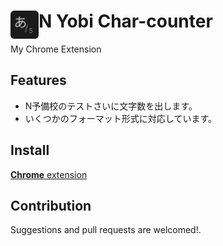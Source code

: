 # <img src="public/icons/icon_48.png" width="45" align="left"> N Yobi Char-counter

My Chrome Extension

## Features

- N予備校のテストさいに文字数を出します。
- いくつかのフォーマット形式に対応しています。

## Install

[**Chrome** extension](https://chrome.google.com/webstore/detail/n-yobi-char-counter/cjgiegfjhnlfbgpcjeainnakegcopdhd?hl=ja&authuser=1) <!-- TODO: Add chrome extension link inside parenthesis -->

## Contribution

Suggestions and pull requests are welcomed!.